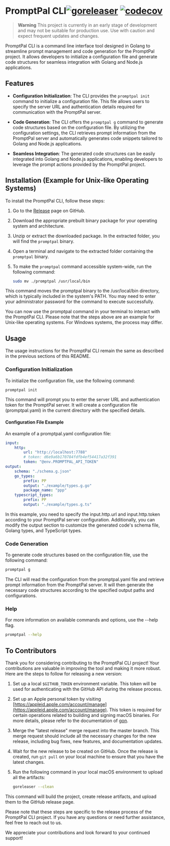 # PromptPal CLI[![goreleaser](https://github.com/PromptPal/cli/actions/workflows/release.yaml/badge.svg)](https://github.com/PromptPal/cli/actions/workflows/release.yaml) [![codecov](https://codecov.io/gh/PromptPal/cli/graph/badge.svg?token=Y6FVYRIZ7X)](https://codecov.io/gh/PromptPal/cli)

> **Warning**
> This project is currently in an early stage of development and may not be suitable for production use. Use with caution and expect frequent updates and changes.

PromptPal CLI is a command line interface tool designed in Golang to streamline prompt management and code generation for the PromptPal project. It allows developers to initialize a configuration file and generate code structures for seamless integration with Golang and Node.js applications.

## Features

- **Configuration Initialization**: The CLI provides the `promptpal init` command to initialize a configuration file. This file allows users to specify the server URL and authentication details required for communication with the PromptPal server.

- **Code Generation**: The CLI offers the `promptpal g` command to generate code structures based on the configuration file. By utilizing the configuration settings, the CLI retrieves prompt information from the PromptPal server and automatically generates code snippets tailored to Golang and Node.js applications.

- **Seamless Integration**: The generated code structures can be easily integrated into Golang and Node.js applications, enabling developers to leverage the prompt actions provided by the PromptPal project.

## Installation (Example for Unix-like Operating Systems)

To install the PromptPal CLI, follow these steps:

1. Go to the [Release](https://github.com/PromptPal/cli/releases) page on GitHub.

2. Download the appropriate prebuilt binary package for your operating system and architecture.

3. Unzip or extract the downloaded package. In the extracted folder, you will find the `promptpal` binary.

4. Open a terminal and navigate to the extracted folder containing the `promptpal` binary.

5. To make the `promptpal` command accessible system-wide, run the following command:

   ```bash
   sudo mv ./promptpal /usr/local/bin
   ```

This command moves the promptpal binary to the /usr/local/bin directory, which is typically included in the system's PATH. You may need to enter your administrator password for the command to execute successfully.

You can now use the promptpal command in your terminal to interact with the PromptPal CLI.
Please note that the steps above are an example for Unix-like operating systems. For Windows systems, the process may differ.

## Usage
The usage instructions for the PromptPal CLI remain the same as described in the previous sections of this README.

### Configuration Initialization
To initialize the configuration file, use the following command:

```bash
promptpal init
```

This command will prompt you to enter the server URL and authentication token for the PromptPal server. It will create a configuration file (promptpal.yaml) in the current directory with the specified details.

#### Configuration File Example

An example of a promptpal.yaml configuration file:

```yaml
input:
    http:
        url: "http://localhost:7788"
        # token: d6e9a6b170784fdfb4ef54417a32f391
        token: "@env.PROMPTPAL_API_TOKEN"
output:
    schema: "./schema.g.json"
    go_types:
        prefix: PP
        output: "./example/types.g.go"
        package_name: "ppp"
    typescript_types:
        prefix: PP
        output: "./example/types.g.ts"
```

In this example, you need to specify the input.http.url and input.http.token according to your PromptPal server configuration. Additionally, you can modify the output section to customize the generated code's schema file, Golang types, and TypeScript types.

### Code Generation
To generate code structures based on the configuration file, use the following command:

```bash
promptpal g
```

The CLI will read the configuration from the promptpal.yaml file and retrieve prompt information from the PromptPal server. It will then generate the necessary code structures according to the specified output paths and configurations.

### Help
For more information on available commands and options, use the --help flag.

```bash
promptpal --help
```
## To Contributors

Thank you for considering contributing to the PromptPal CLI project! Your contributions are valuable in improving the tool and making it more robust. Here are the steps to follow for releasing a new version:

1. Set up a local `$GITHUB_TOKEN` environment variable. This token will be used for authenticating with the GitHub API during the release process.

2. Set up an Apple personal token by visiting [https://appleid.apple.com/account/manage](https://appleid.apple.com/account/manage). This token is required for certain operations related to building and signing macOS binaries. For more details, please refer to the documentation of [gon](https://github.com/mitchellh/gon#troubleshooting).

3. Merge the "latest release" merge request into the master branch. This merge request should include all the necessary changes for the new release, including bug fixes, new features, and documentation updates.

4. Wait for the new release to be created on GitHub. Once the release is created, run `git pull` on your local machine to ensure that you have the latest changes.

5. Run the following command in your local macOS environment to upload all the artifacts:

   ```bash
   goreleaser --clean
   ```
This command will build the project, create release artifacts, and upload them to the GitHub release page.

Please note that these steps are specific to the release process of the PromptPal CLI project. If you have any questions or need further assistance, feel free to reach out to us.

We appreciate your contributions and look forward to your continued support!